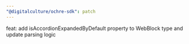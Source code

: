 ```yaml
---
"@digitalculture/ochre-sdk": patch
---
```


feat: add isAccordionExpandedByDefault property to WebBlock type and update parsing logic
